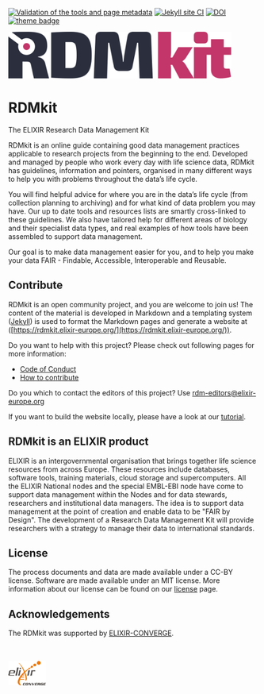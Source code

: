 [![Validation of the tools and page metadata](https://github.com/elixir-europe/rdmkit/actions/workflows/tool_list_conversion.yml/badge.svg)](https://github.com/elixir-europe/rdmkit/actions/workflows/tool_list_conversion.yml) [![Jekyll site CI](https://github.com/elixir-europe/rdmkit/workflows/Jekyll%20site%20CI/badge.svg)](https://github.com/elixir-europe/rdmkit/actions?query=workflow%3A%22Jekyll+site+CI%22) [![DOI](https://zenodo.org/badge/DOI/10.5281/zenodo.5110061.svg)](https://doi.org/10.5281/zenodo.5110061) [![theme badge](https://img.shields.io/badge/ELIXIR%20toolkit%20theme-jekyll-blue?color=0d6efd)](https://github.com/ELIXIR-Belgium/elixir-toolkit-theme)

<img src="https://raw.githubusercontent.com/elixir-europe/rdmkit/master/assets/img/RDMkit_logo.svg" alt="RDMkit logo" width="450"/>



# RDMkit
The ELIXIR Research Data Management Kit

RDMkit is an online guide containing good data management practices applicable to research projects from the beginning to the end. Developed and managed by people who work every day with life science data, RDMkit has guidelines, information and pointers, organised in many different ways to help you with problems throughout the data’s life cycle.

You will find helpful advice for where you are in the data’s life cycle (from collection planning to archiving) and for what kind of data problem you may have. Our up to date tools and resources lists are smartly cross-linked to these guidelines.  We also have tailored help for different areas of biology and their specialist data types, and real examples of how tools have been assembled to support data management.  

Our goal is to make data management easier for you, and to help you make your data FAIR  - Findable, Accessible, Interoperable and Reusable. 


## Contribute

RDMkit is an open community project, and you are welcome to join us! The content of the material is developed in Markdown and a templating system ([Jekyll](http://jekyllrb.com/)) is used to format the Markdown pages and generate a website at ([https://rdmkit.elixir-europe.org/](https://rdmkit.elixir-europe.org/)).

Do you want to help with this project? Please check out following pages for more information:

* [Code of Conduct](https://rdmkit.elixir-europe.org/CODE_OF_CONDUCT)
* [How to contribute](https://rdmkit.elixir-europe.org/how_to_contribute)


Do you which to contact the editors of this project? Use [rdm-editors@elixir-europe.org](mailto:rdm-editors@elixir-europe.org )

If you want to build the website locally, please have a look at our [tutorial](working_with_git#the-advantage-of-working-locally-previewing-your-changes-through-your-web-browser).


## RDMkit is an ELIXIR product

ELIXIR is an intergovernmental organisation that brings together life science resources from across Europe. These resources include databases, software tools, training materials, cloud storage and supercomputers. All the ELIXIR National nodes and the special EMBL-EBI node have come to support data management within the Nodes and for data stewards, researchers and institutional data managers. The idea is to support data management at the point of creation and enable data to be "FAIR by Design". The development of a Research Data Management Kit will provide researchers with a strategy to manage their data to international standards. 


## License

The process documents and data are made available under a CC-BY license. Software are made available under an MIT license. More information about our license can be found on our [license](LICENSE) page.

## Acknowledgements

The RDMkit was supported by [ELIXIR-CONVERGE](https://elixir-europe.org/about-us/how-funded/eu-projects/converge).

<br>
<br>
<a href="https://elixir-europe.org/about-us/how-funded/eu-projects/converge"><img src="https://raw.githubusercontent.com/elixir-europe/rdmkit/master/assets/img/converge_logo.svg" width="15%"></a>
